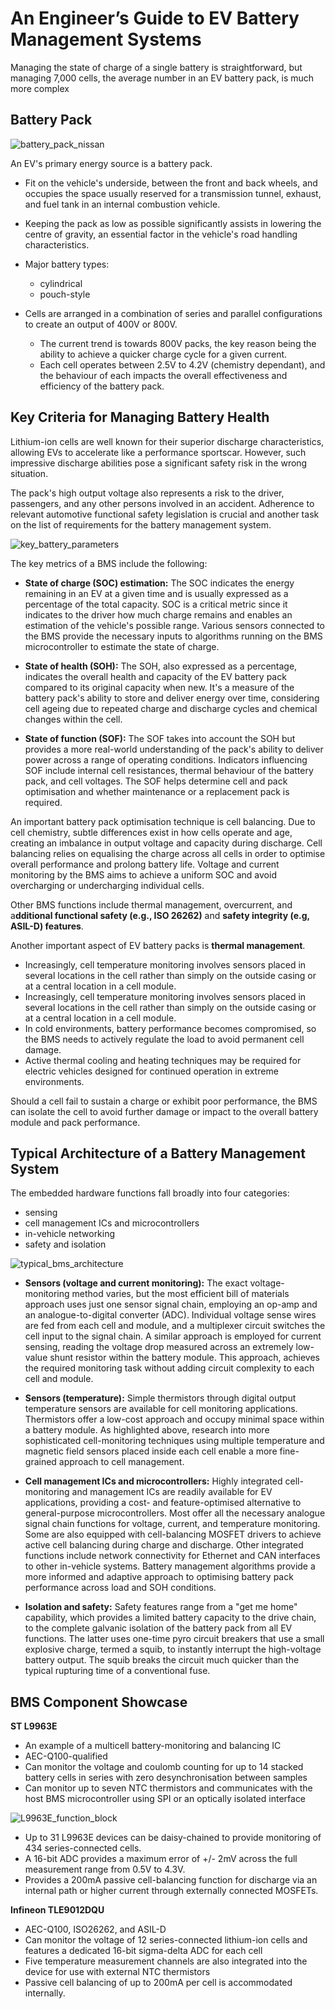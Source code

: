 # An Engineer’s Guide to EV Battery Management Systems

Managing the state of charge of a single battery is straightforward, but managing 7,000 cells, the average number in an EV battery pack, is much more complex

## Battery Pack

![battery_pack_nissan](./images/battery_pack_nissan.png)

An EV's primary energy source is a battery pack.

- Fit on the vehicle's underside, between the front and back wheels, and occupies the space usually reserved for a transmission tunnel, exhaust, and fuel tank in an internal combustion vehicle.
- Keeping the pack as low as possible significantly assists in lowering the centre of gravity, an essential factor in the vehicle's road handling characteristics.

- Major battery types:

  - cylindrical
  - pouch-style

- Cells are arranged in a combination of series and parallel configurations to create an output of 400V or 800V.
  - The current trend is towards 800V packs, the key reason being the ability to achieve a quicker charge cycle for a given current.
  - Each cell operates between 2.5V to 4.2V (chemistry dependant), and the behaviour of each impacts the overall effectiveness and efficiency of the battery pack.

## Key Criteria for Managing Battery Health

Lithium-ion cells are well known for their superior discharge characteristics, allowing EVs to accelerate like a performance sportscar. However, such impressive discharge abilities pose a significant safety risk in the wrong situation.

The pack's high output voltage also represents a risk to the driver, passengers, and any other persons involved in an accident. Adherence to relevant automotive functional safety legislation is crucial and another task on the list of requirements for the battery management system.

![key_battery_parameters](./images/key_battery_parameters.png)

The key metrics of a BMS include the following:

- **State of charge (SOC) estimation:** The SOC indicates the energy remaining in an EV at a given time and is usually expressed as a percentage of the total capacity. SOC is a critical metric since it indicates to the driver how much charge remains and enables an estimation of the vehicle's possible range. Various sensors connected to the BMS provide the necessary inputs to algorithms running on the BMS microcontroller to estimate the state of charge.

- **State of health (SOH):** The SOH, also expressed as a percentage, indicates the overall health and capacity of the EV battery pack compared to its original capacity when new. It's a measure of the battery pack's ability to store and deliver energy over time, considering cell ageing due to repeated charge and discharge cycles and chemical changes within the cell.

- **State of function (SOF):** The SOF takes into account the SOH but provides a more real-world understanding of the pack's ability to deliver power across a range of operating conditions. Indicators influencing SOF include internal cell resistances, thermal behaviour of the battery pack, and cell voltages. The SOF helps determine cell and pack optimisation and whether maintenance or a replacement pack is required.

An important battery pack optimisation technique is cell balancing. Due to cell chemistry, subtle differences exist in how cells operate and age, creating an imbalance in output voltage and capacity during discharge. Cell balancing relies on equalising the charge across all cells in order to optimise overall performance and prolong battery life. Voltage and current monitoring by the BMS aims to achieve a uniform SOC and avoid overcharging or undercharging individual cells.

Other BMS functions include thermal management, overcurrent, and a**dditional functional safety (e.g., ISO 26262)** and **safety integrity (e.g, ASIL-D) features**.

Another important aspect of EV battery packs is **thermal management**.

- Increasingly, cell temperature monitoring involves sensors placed in several locations in the cell rather than simply on the outside casing or at a central location in a cell module.
- Increasingly, cell temperature monitoring involves sensors placed in several locations in the cell rather than simply on the outside casing or at a central location in a cell module.
- In cold environments, battery performance becomes compromised, so the BMS needs to actively regulate the load to avoid permanent cell damage.
- Active thermal cooling and heating techniques may be required for electric vehicles designed for continued operation in extreme environments.

Should a cell fail to sustain a charge or exhibit poor performance, the BMS can isolate the cell to avoid further damage or impact to the overall battery module and pack performance.

## Typical Architecture of a Battery Management System

The embedded hardware functions fall broadly into four categories:

- sensing
- cell management ICs and microcontrollers
- in-vehicle networking
- safety and isolation

![typical_bms_architecture](./images/typical_bms_architecture.jpg)

- **Sensors (voltage and current monitoring):** The exact voltage-monitoring method varies, but the most efficient bill of materials approach uses just one sensor signal chain, employing an op-amp and an analogue-to-digital converter (ADC). Individual voltage sense wires are fed from each cell and module, and a multiplexer circuit switches the cell input to the signal chain. A similar approach is employed for current sensing, reading the voltage drop measured across an extremely low-value shunt resistor within the battery module. This approach, achieves the required monitoring task without adding circuit complexity to each cell and module.

- **Sensors (temperature):** Simple thermistors through digital output temperature sensors are available for cell monitoring applications. Thermistors offer a low-cost approach and occupy minimal space within a battery module. As highlighted above, research into more sophisticated cell-monitoring techniques using multiple temperature and magnetic field sensors placed inside each cell enable a more fine-grained approach to cell management.

- **Cell management ICs and microcontrollers:** Highly integrated cell-monitoring and management ICs are readily available for EV applications, providing a cost- and feature-optimised alternative to general-purpose microcontrollers. Most offer all the necessary analogue signal chain functions for voltage, current, and temperature monitoring. Some are also equipped with cell-balancing MOSFET drivers to achieve active cell balancing during charge and discharge. Other integrated functions include network connectivity for Ethernet and CAN interfaces to other in-vehicle systems. Battery management algorithms provide a more informed and adaptive approach to optimising battery pack performance across load and SOH conditions.

- **Isolation and safety:** Safety features range from a "get me home" capability, which provides a limited battery capacity to the drive chain, to the complete galvanic isolation of the battery pack from all EV functions. The latter uses one-time pyro circuit breakers that use a small explosive charge, termed a squib, to instantly interrupt the high-voltage battery output. The squib breaks the circuit much quicker than the typical rupturing time of a conventional fuse.

## BMS Component Showcase

**ST L9963E**

- An example of a multicell battery-monitoring and balancing IC
- AEC-Q100-qualified
- Can monitor the voltage and coulomb counting for up to 14 stacked battery cells in series with zero desynchronisation between samples
- Can monitor up to seven NTC thermistors and communicates with the host BMS microcontroller using SPI or an optically isolated interface

![L9963E_function_block](./images/L9963E_function_block.png)

- Up to 31 L9963E devices can be daisy-chained to provide monitoring of 434 series-connected cells.
- A 16-bit ADC provides a maximum error of +/- 2mV across the full measurement range from 0.5V to 4.3V.
- Provides a 200mA passive cell-balancing function for discharge via an internal path or higher current through externally connected MOSFETs.

**Infineon TLE9012DQU**

- AEC-Q100, ISO26262, and ASIL-D
- Can monitor the voltage of 12 series-connected lithium-ion cells and features a dedicated 16-bit sigma-delta ADC for each cell
- Five temperature measurement channels are also integrated into the device for use with external NTC thermistors
- Passive cell balancing of up to 200mA per cell is accommodated internally.
